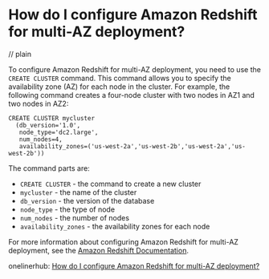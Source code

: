 # How do I configure Amazon Redshift for multi-AZ deployment?
// plain

To configure Amazon Redshift for multi-AZ deployment, you need to use the `CREATE CLUSTER` command. This command allows you to specify the availability zone (AZ) for each node in the cluster. For example, the following command creates a four-node cluster with two nodes in AZ1 and two nodes in AZ2:

```
CREATE CLUSTER mycluster
  (db_version='1.0',
   node_type='dc2.large',
   num_nodes=4,
   availability_zones=('us-west-2a','us-west-2b','us-west-2a','us-west-2b'))
```

The command parts are:

* `CREATE CLUSTER` - the command to create a new cluster
* `mycluster` - the name of the cluster
* `db_version` - the version of the database
* `node_type` - the type of node
* `num_nodes` - the number of nodes
* `availability_zones` - the availability zones for each node

For more information about configuring Amazon Redshift for multi-AZ deployment, see the [Amazon Redshift Documentation](https://docs.aws.amazon.com/redshift/latest/mgmt/working-with-clusters.html#create-cluster-availability-zones).

onelinerhub: [How do I configure Amazon Redshift for multi-AZ deployment?](https://onelinerhub.com/amazon-redshift/how-do-i-configure-amazon-redshift-for-multi-az-deployment)